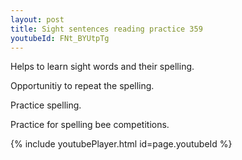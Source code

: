 ```yaml
---
layout: post
title: Sight sentences reading practice 359
youtubeId: FNt_BYUtpTg
---
```

 
 
Helps to learn sight words and their spelling.

Opportunitiy to repeat the spelling. 

Practice spelling. 
 
Practice for spelling bee competitions. 
 
{% include youtubePlayer.html id=page.youtubeId %}
 
 
